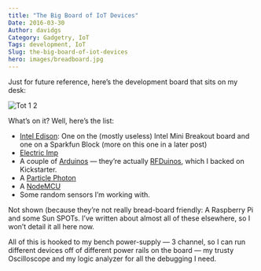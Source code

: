 ```yaml
---
title: "The Big Board of IoT Devices"
Date: 2016-03-30
Author: davidgs
Category: Gadgetry, IoT
Tags: development, IoT
Slug: the-big-board-of-iot-devices
hero: images/breadboard.jpg
---
```


Just for future reference, here’s the development board that sits on my desk:

![Tot 1 2](/posts/category/iot-iot-software/images/Tot-1-2.png)

What’s on it? Well, here’s the list:

- [Intel Edison](http://www.intel.com/content/www/us/en/do-it-yourself/edison.html): One on the (mostly useless) Intel Mini Breakout board and one on a Sparkfun Block (more on this one in a later post)
- [Electric Imp](https://electricimp.com)
- A couple of [Arduinos](https://www.arduino.cc) — they’re actually [RFDuinos](http://www.rfduino.com), which I backed on Kickstarter.
- A [Particle Photon](https://www.particle.io)
- A [NodeMCU](http://nodemcu.com/index_en.html)
- Some random sensors I’m working with.

Not shown (because they’re not really bread-board friendly: A Raspberry Pi and some Sun SPOTs. I’ve written about almost all of these elsewhere, so I won’t detail it all here now.

All of this is hooked to my bench power-supply — 3 channel, so I can run different devices off of different power rails on the board — my trusty Oscilloscope and my logic analyzer for all the debugging I need.
